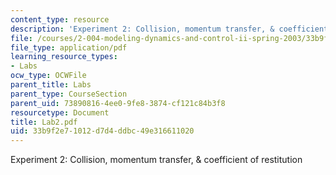 ```yaml
---
content_type: resource
description: 'Experiment 2: Collision, momentum transfer, & coefficient of restitution'
file: /courses/2-004-modeling-dynamics-and-control-ii-spring-2003/33b9f2e71012d7d4ddbc49e316611020_Lab2.pdf
file_type: application/pdf
learning_resource_types:
- Labs
ocw_type: OCWFile
parent_title: Labs
parent_type: CourseSection
parent_uid: 73890816-4ee0-9fe8-3874-cf121c84b3f8
resourcetype: Document
title: Lab2.pdf
uid: 33b9f2e7-1012-d7d4-ddbc-49e316611020
---
```

Experiment 2: Collision, momentum transfer, & coefficient of restitution

